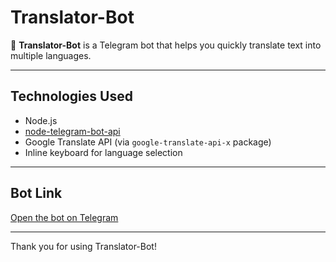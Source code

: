 # Translator-Bot

🤖 **Translator-Bot** is a Telegram bot that helps you quickly translate text into multiple languages.

---

## Technologies Used

- Node.js  
- [node-telegram-bot-api](https://github.com/yagop/node-telegram-bot-api)  
- Google Translate API (via `google-translate-api-x` package)  
- Inline keyboard for language selection  

---

## Bot Link

[Open the bot on Telegram](https://t.me/TranslatorBot_N1_bot)

---

Thank you for using Translator-Bot!

